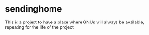 # sendinghome
This is a project to have a place where GNUs will always be available, repeating for the life of the project